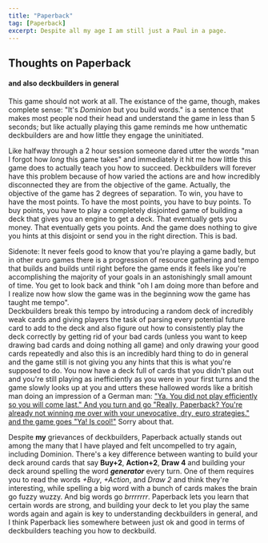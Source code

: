 ```yaml
---
title: "Paperback"
tag: [Paperback]
excerpt: Despite all my age I am still just a Paul in a page.
---
```


## Thoughts on Paperback 
#### and also deckbuilders in general

This game should not work at all. The existance of the game, though, makes complete sense: "It's _Dominion_ but you build words." is a sentence that makes most people nod their head and understand the game in less than 5 seconds; but like actually playing this game reminds me how unthematic deckbuilders are and how little they engage the uninitiated.

Like halfway through a 2 hour session someone dared utter the words "man I forgot how _long_ this game takes" and immediately it hit me how little this game does to actually teach you how to succeed. Deckbuilders will forever have this problem because of how varied the actions are and how incredibly disconnected they are from the objective of the game. Actually, the objective of the game has 2 degrees of separation. To win, you have to have the most points. To have the most points, you have to buy points. To buy points, you have to play a completely disjointed game of building a deck that gives you an engine to get a deck. That eventually gets you money. That eventually gets you points. And the game does nothing to give you hints at this disjoint or send you in the right direction. This is bad.

Sidenote: It never feels good to know that you're playing a game badly, but in other euro games there is a progression of resource gathering and tempo that builds and builds until right before the game ends it feels like you're accomplishing the majority of your goals in an astonishingly small amount of time. You get to look back and think "oh I am doing more than before and I realize now how slow the game was in the beginning wow the game has taught me tempo".  
Deckbuilders break this tempo by introducing a random deck of incredibly weak cards and giving players the task of parsing every potential future card to add to the deck and also figure out how to consistently play the deck correctly by getting rid of your bad cards (unless you want to keep drawing bad cards and doing nothing all game) and only drawing your good cards repeatedly and also this is an incredibly hard thing to do in general and the game still is not giving you any hints that this is what you're supposed to do. You now have a deck full of cards that you didn't plan out and you're still playing as inefficiently as you were in your first turns and the game slowly looks up at you and utters these hallowed words like a british man doing an impression of a German man: ["Ya. You did not play efficiently so you will come last." And you turn and go "Really, Paperback? You're already not winning me over with your unevocative, dry, euro strategies." and the game goes "Ya! Is cool!"](https://youtu.be/pxftzFCIVtw?t=438) Sorry about that.

Despite __my__ grievances of deckbuilders, Paperback actually stands out among the many that I have played and felt uncompelled to try again, including Dominion. There's a key difference between wanting to build your deck around cards that say __Buy+2__, __Action+2__, __Draw 4__ and building your deck around spelling the word ___generator___ every turn. One of them requires you to read the words _+Buy_, _+Action_, and _Draw 2_ and think they're interesting, while spelling a big word with a bunch of cards makes the brain go fuzzy wuzzy. And big words go _brrrrrrr_. Paperback lets you learn that certain words are strong, and building your deck to let you play the same words again and again is key to understanding deckbuilders in general, and I think Paperback lies somewhere between just ok and good in terms of deckbuilders teaching you how to deckbuild.
